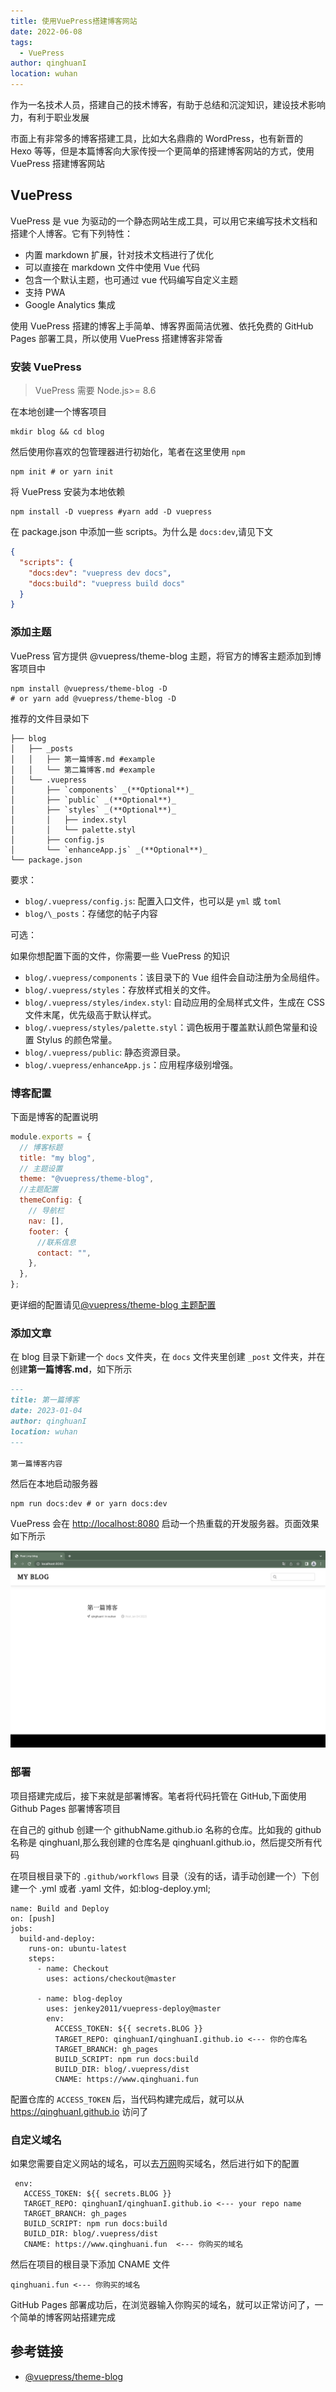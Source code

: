 ```yaml
---
title: 使用VuePress搭建博客网站
date: 2022-06-08
tags:
  - VuePress
author: qinghuanI
location: wuhan
---
```


作为一名技术人员，搭建自己的技术博客，有助于总结和沉淀知识，建设技术影响力，有利于职业发展

市面上有非常多的博客搭建工具，比如大名鼎鼎的 WordPress，也有新晋的 Hexo 等等，但是本篇博客向大家传授一个更简单的搭建博客网站的方式，使用 VuePress 搭建博客网站

## VuePress

VuePress 是 vue 为驱动的一个静态网站生成工具，可以用它来编写技术文档和搭建个人博客。它有下列特性：

- 内置 markdown 扩展，针对技术文档进行了优化
- 可以直接在 markdown 文件中使用 Vue 代码
- 包含一个默认主题，也可通过 vue 代码编写自定义主题
- 支持 PWA
- Google Analytics 集成

使用 VuePress 搭建的博客上手简单、博客界面简洁优雅、依托免费的 GitHub Pages 部署工具，所以使用 VuePress 搭建博客非常香

### 安装 VuePress

> VuePress 需要 Node.js>= 8.6

在本地创建一个博客项目

```shell
mkdir blog && cd blog
```

然后使用你喜欢的包管理器进行初始化，笔者在这里使用 `npm`

```shell
npm init # or yarn init
```

将 VuePress 安装为本地依赖

```shell
npm install -D vuepress #yarn add -D vuepress
```

在 package.json 中添加一些 scripts。为什么是 `docs:dev`,请见下文

```json
{
  "scripts": {
    "docs:dev": "vuepress dev docs",
    "docs:build": "vuepress build docs"
  }
}
```

### 添加主题

VuePress 官方提供 @vuepress/theme-blog 主题，将官方的博客主题添加到博客项目中

```shell
npm install @vuepress/theme-blog -D
# or yarn add @vuepress/theme-blog -D
```

推荐的文件目录如下

```text
├── blog
│   ├── _posts
│   │   ├── 第一篇博客.md #example
│   │   └── 第二篇博客.md #example
│   └── .vuepress
│       ├── `components` _(**Optional**)_
│       ├── `public` _(**Optional**)_
│       ├── `styles` _(**Optional**)_
│       │   ├── index.styl
│       │   └── palette.styl
│       ├── config.js
│       └── `enhanceApp.js` _(**Optional**)_
└── package.json
```

要求：

- `blog/.vuepress/config.js`: 配置入口文件，也可以是 `yml` 或 `toml`
- `blog/\_posts`：存储您的帖子内容

可选：

如果你想配置下面的文件，你需要一些 VuePress 的知识

- `blog/.vuepress/components`：该目录下的 Vue 组件会自动注册为全局组件。
- `blog/.vuepress/styles`：存放样式相关的文件。
- `blog/.vuepress/styles/index.styl`: 自动应用的全局样式文件，生成在 CSS 文件末尾，优先级高于默认样式。
- `blog/.vuepress/styles/palette.styl`：调色板用于覆盖默认颜色常量和设置 Stylus 的颜色常量。
- `blog/.vuepress/public`: 静态资源目录。
- `blog/.vuepress/enhanceApp.js`：应用程序级别增强。

### 博客配置

下面是博客的配置说明

```js
module.exports = {
  // 博客标题
  title: "my blog",
  // 主题设置
  theme: "@vuepress/theme-blog",
  //主题配置
  themeConfig: {
    // 导航栏
    nav: [],
    footer: {
      //联系信息
      contact: "",
    },
  },
};
```

更详细的配置请见[@vuepress/theme-blog 主题配置](https://vuepress-theme-blog.billyyyyy3320.com/config/#sitemap)

### 添加文章

在 blog 目录下新建一个 `docs` 文件夹，在 `docs` 文件夹里创建 `_post` 文件夹，并在创建**第一篇博客.md**，如下所示

```md
---
title: 第一篇博客
date: 2023-01-04
author: qinghuanI
location: wuhan
---

第一篇博客内容
```

然后在本地启动服务器

```shell
npm run docs:dev # or yarn docs:dev
```

VuePress 会在 [http://localhost:8080](http://localhost:8080/) 启动一个热重载的开发服务器。页面效果如下所示

![VuePress blog](./images/vuepress/vuepress_blog.png)

### 部署

项目搭建完成后，接下来就是部署博客。笔者将代码托管在 GitHub,下面使用 Github Pages 部署博客项目

在自己的 github 创建一个 githubName.github.io 名称的仓库。比如我的 github 名称是 qinghuanI,那么我创建的仓库名是 qinghuanI.github.io，然后提交所有代码

在项目根目录下的 `.github/workflows` 目录（没有的话，请手动创建一个）下创建一个 .yml 或者 .yaml 文件，如:blog-deploy.yml;

```textmate
name: Build and Deploy
on: [push]
jobs:
  build-and-deploy:
    runs-on: ubuntu-latest
    steps:
      - name: Checkout
        uses: actions/checkout@master

      - name: blog-deploy
        uses: jenkey2011/vuepress-deploy@master
        env:
          ACCESS_TOKEN: ${{ secrets.BLOG }}
          TARGET_REPO: qinghuanI/qinghuanI.github.io <--- 你的仓库名
          TARGET_BRANCH: gh_pages
          BUILD_SCRIPT: npm run docs:build
          BUILD_DIR: blog/.vuepress/dist
          CNAME: https://www.qinghuani.fun
```

配置仓库的 `ACCESS_TOKEN` 后，当代码构建完成后，就可以从 https://qinghuanI.github.io 访问了

### 自定义域名

如果您需要自定义网站的域名，可以去[万网](https://wanwang.aliyun.com/domain/)购买域名，然后进行如下的配置

```textmate
 env:
   ACCESS_TOKEN: ${{ secrets.BLOG }}
   TARGET_REPO: qinghuanI/qinghuanI.github.io <--- your repo name
   TARGET_BRANCH: gh_pages
   BUILD_SCRIPT: npm run docs:build
   BUILD_DIR: blog/.vuepress/dist
   CNAME: https://www.qinghuani.fun  <--- 你购买的域名
```

然后在项目的根目录下添加 CNAME 文件

```text
qinghuani.fun <--- 你购买的域名
```

GitHub Pages 部署成功后，在浏览器输入你购买的域名，就可以正常访问了，一个简单的博客网站搭建完成

## 参考链接

- [@vuepress/theme-blog](https://vuepress-theme-blog.billyyyyy3320.com/#intro)
